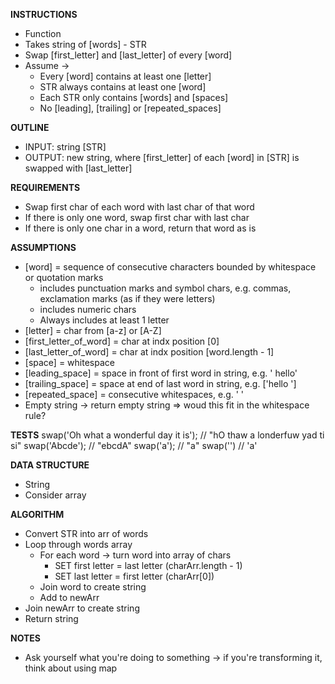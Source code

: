 **INSTRUCTIONS**
- Function
- Takes string of [words] - STR
- Swap [first_letter] and [last_letter] of every [word]
- Assume -> 
  - Every [word] contains at least one [letter]
  - STR always contains at least one [word]
  - Each STR only contains [words] and [spaces]
  - No [leading], [trailing] or [repeated_spaces]

**OUTLINE**
- INPUT: string [STR]
- OUTPUT: new string, where [first_letter] of each [word] in [STR] is swapped with [last_letter]

**REQUIREMENTS**
- Swap first char of each word with last char of that word
- If there is only one word, swap first char with last char
- If there is only one char in a word, return that word as is

**ASSUMPTIONS**
- [word] = sequence of consecutive characters bounded by whitespace or quotation marks
  - includes punctuation marks and symbol chars, e.g. commas, exclamation marks (as if they were letters)
  - includes numeric chars
  - Always includes at least 1 letter
- [letter] = char from [a-z] or [A-Z]
- [first_letter_of_word] = char at indx position [0]
- [last_letter_of_word] = char at indx position [word.length - 1]
- [space] = whitespace
- [leading_space] = space in front of first word in string, e.g. '  hello' 
- [trailing_space] = space at end of last word in string, e.g. ['hello  ']
- [repeated_space] = consecutive whitespaces, e.g. '   ' 
- Empty string -> return empty string => woud this fit in the whitespace rule?

**TESTS**
swap('Oh what a wonderful day it is');  // "hO thaw a londerfuw yad ti si"
swap('Abcde');                          // "ebcdA"
swap('a');                              // "a"
swap('')  // 'a'

**DATA STRUCTURE**
- String
- Consider array

**ALGORITHM**
- Convert STR into arr of words
- Loop through words array
  - For each word -> turn word into array of chars
    - SET first letter = last letter (charArr.length - 1)
    - SET last letter = first letter (charArr[0])
  - Join word to create string
  - Add to newArr 
- Join newArr to create string 
- Return string

**NOTES**
- Ask yourself what you're doing to something -> if you're transforming it, think about using map